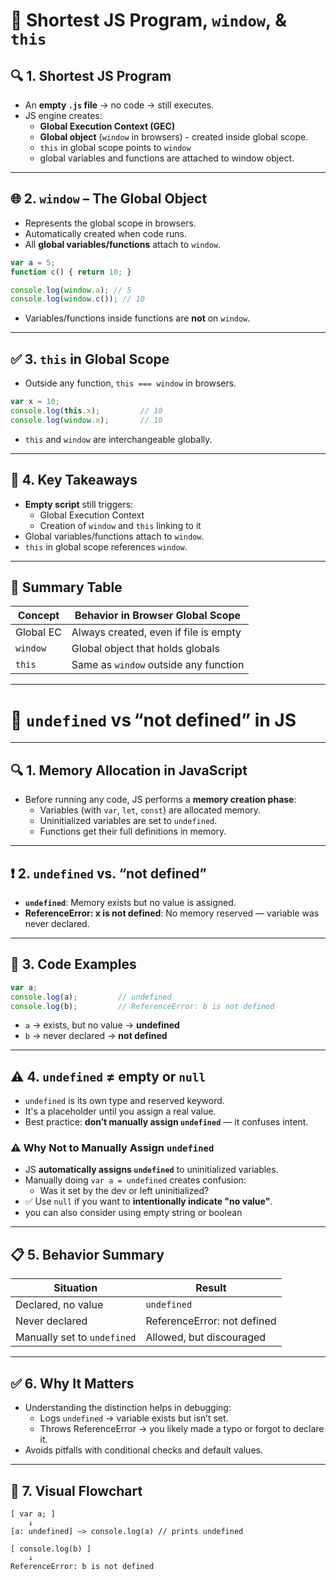 # 📘 Shortest JS Program, `window`, & `this`

## 🔍 1. Shortest JS Program
- An **empty `.js` file** → no code → still executes.
- JS engine creates:
  - **Global Execution Context (GEC)**
  - **Global object** (`window` in browsers) - created inside global scope.
  - `this` in global scope points to `window`
  - global variables and functions are attached to window object.
---

## 🌐 2. `window` – The Global Object
- Represents the global scope in browsers.
- Automatically created when code runs.
- All **global variables/functions** attach to `window`.
```js
var a = 5;
function c() { return 10; }

console.log(window.a); // 5
console.log(window.c()); // 10
````
* Variables/functions inside functions are **not** on `window`.

---

## ✅ 3. `this` in Global Scope
* Outside any function, `this === window` in browsers.
```js
var x = 10;
console.log(this.x);         // 10
console.log(window.x);       // 10
```
* `this` and `window` are interchangeable globally.

---

## 🧠 4. Key Takeaways
* **Empty script** still triggers:
  * Global Execution Context
  * Creation of `window` and `this` linking to it
* Global variables/functions attach to `window`.
* `this` in global scope references `window`.

---

## 🧾 Summary Table
| Concept   | Behavior in Browser Global Scope      |
| --------- | ------------------------------------- |
| Global EC | Always created, even if file is empty |
| `window`  | Global object that holds globals      |
| `this`    | Same as `window` outside any function |

---

# 📘 `undefined` vs “not defined” in JS

---

## 🔍 1. Memory Allocation in JavaScript
- Before running any code, JS performs a **memory creation phase**:
  - Variables (with `var`, `let`, `const`) are allocated memory.
  - Uninitialized variables are set to `undefined`.
  - Functions get their full definitions in memory.

---

## ❗ 2. `undefined` vs. “not defined”
- **`undefined`**: Memory exists but no value is assigned.
- **ReferenceError: x is not defined**: No memory reserved — variable was never declared.

---

## 🧪 3. Code Examples

```js
var a;
console.log(a);         // undefined
console.log(b);         // ReferenceError: b is not defined
````
* `a` → exists, but no value → **undefined**
* `b` → never declared → **not defined**&#x20;
---

## ⚠️ 4. `undefined` ≠ empty or `null`
* `undefined` is its own type and reserved keyword.
* It's a placeholder until you assign a real value.
* Best practice: **don’t manually assign `undefined`** — it confuses intent.
### ⚠️ Why Not to Manually Assign `undefined`
- JS **automatically assigns `undefined`** to uninitialized variables.
- Manually doing `var a = undefined` creates confusion:
  - Was it set by the dev or left uninitialized?
- ✅ Use `null` if you want to **intentionally indicate "no value"**.
- you can also consider using empty string or boolean

---

## 📋 5. Behavior Summary
| Situation                   | Result                      |
| --------------------------- | --------------------------- |
| Declared, no value          | `undefined`                 |
| Never declared              | ReferenceError: not defined |
| Manually set to `undefined` | Allowed, but discouraged    |

---

## ✅ 6. Why It Matters
* Understanding the distinction helps in debugging:
  * Logs `undefined` → variable exists but isn’t set.
  * Throws ReferenceError → you likely made a typo or forgot to declare it.
* Avoids pitfalls with conditional checks and default values.

---

## 🔁 7. Visual Flowchart
```
[ var a; ]
    ↓
[a: undefined] —> console.log(a) // prints undefined

[ console.log(b) ]
    ↓
ReferenceError: b is not defined

